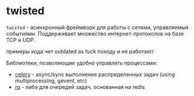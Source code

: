 # twisted
`twisted` - асинхронный фреймворк для работы с сетями, управляемый событиями.
Поддерживает множество интернет-протоколов на базе TCP и UDP.

примеры кода чет outdated as fuck походу и не работают

Библиотеки, позволяющие удобно управлять процессами:
- [celery](http://www.celeryproject.org) - async/sync выполнение распределенных
задач (using multiprocessing, gevent, etc)
- [rq](http://python-rq.org) - либа для очередей задач, основанная на redis

